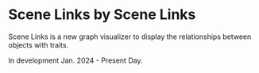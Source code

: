 # Scene Links by Scene Links
Scene Links is a new graph visualizer to display the relationships between objects with traits.

In development Jan. 2024 - Present Day.
